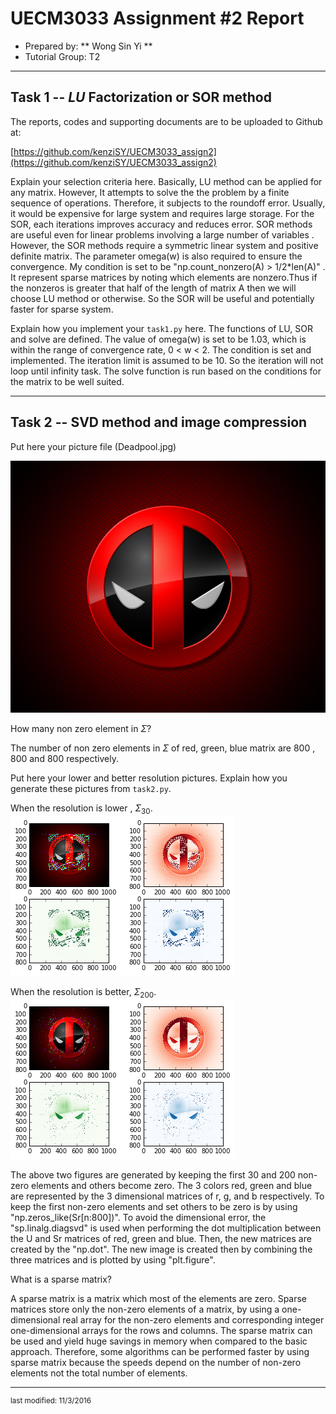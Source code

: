 UECM3033 Assignment #2 Report
========================================================

- Prepared by: ** Wong Sin Yi **
- Tutorial Group: T2

--------------------------------------------------------

## Task 1 --  $LU$ Factorization or SOR method

The reports, codes and supporting documents are to be uploaded to Github at: 

[https://github.com/kenziSY/UECM3033_assign2](https://github.com/kenziSY/UECM3033_assign2)

Explain your selection criteria here. 
Basically, LU method can be applied for any matrix. However, It attempts to solve the the problem by a finite sequence of operations. Therefore, it subjects to the roundoff error. Usually, it would be expensive for large system and requires large storage. For the SOR, each iterations improves accuracy and reduces error. SOR methods are useful even for linear problems involving a large number of variables . However, the SOR methods require a symmetric linear system and positive definite matrix. The parameter omega(w) is also required to ensure the convergence. My condition is set to be "np.count_nonzero(A) > 1/2*len(A)" . It represent sparse matrices by noting which elements are nonzero.Thus if the nonzeros is greater that half of the length of matrix A then we will choose LU method or otherwise. So the SOR will be useful and potentially faster for sparse system.


Explain how you implement your `task1.py` here.
The functions of LU, SOR and solve are defined. The value of omega(w) is set to be 1.03, which is within the range of convergence rate, 0 < w < 2. The condition is set and implemented. The iteration limit is assumed to be 10. So the iteration will not loop until infinity task. The solve function is run based on the conditions for the matrix to be well suited.

---------------------------------------------------------

## Task 2 -- SVD method and image compression

Put here your picture file (Deadpool.jpg)

![Deadpool.jng](https://github.com/kenziSY/UECM3033_assign2/blob/master/Deadpool.jpg)

How many non zero element in $\Sigma$?

The number of non zero elements in $\Sigma$ of red, green, blue matrix are 800 , 800 and 800 respectively.

Put here your lower and better resolution pictures. Explain how you generate these pictures from `task2.py`.


When the resolution is lower , $\Sigma_{30}$.
![lower-resolution.png](https://github.com/kenziSY/UECM3033_assign2/blob/master/low-resolution.png)


When the resolution is better, $\Sigma_{200}$.
![better-resolution.png](https://github.com/kenziSY/UECM3033_assign2/blob/master/better-resolution.png)


The above two figures are generated by keeping the first 30 and 200 non-zero elements and others become zero. The 3 colors red, green and blue are represented by the 3 dimensional matrices of r, g, and b respectively. To keep the first non-zero elements and set others to be zero is by using "np.zeros_like(Sr[n:800])". To avoid the dimensional error, the "sp.linalg.diagsvd" is used when performing the dot multiplication between the U and Sr matrices of red, green and blue. Then, the new matrices are created by the "np.dot". The new image is created then by combining the three matrices and is plotted by using "plt.figure".

What is a sparse matrix?

A sparse matrix is a matrix which most of the elements are zero. Sparse matrices store only the non-zero elements of a matrix, by using a one-dimensional real array for the non-zero elements and corresponding integer one-dimensional arrays for the rows and columns. The sparse matrix can be used and yield huge savings in memory when compared to the basic approach. Therefore, some algorithms can be performed faster by using sparse matrix because the speeds depend on the number of non-zero elements not the total number of elements.

-----------------------------------

<sup>last modified: 11/3/2016 </sup>

